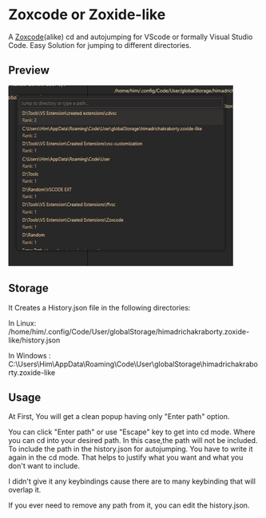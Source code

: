 # Zoxcode  or Zoxide-like

A [Zoxcode](https://marketplace.visualstudio.com/items?itemName=HimadriChakraborty.zoxide-like)(alike) cd and autojumping for VScode or formally Visual Studio Code. Easy Solution for jumping to different directories.

## Preview

![zoxcode](https://raw.githubusercontent.com/HimadriChakra12/Zoxcode/main/images/Code_Ipx5PQBpJo.png)

## Storage

It Creates a History.json file in the following directories:

In Linux: /home/him/.config/Code/User/globalStorage/himadrichakraborty.zoxide-like/history.json

In Windows : C:\Users\Him\AppData\Roaming\Code\User\globalStorage\himadrichakraborty.zoxide-like

## Usage

At First, You will get a clean popup having only "Enter path" option.

You can click "Enter path" or use "Escape" key to get into cd mode. Where you can cd into your desired path. In this case,the path will not be included. To include the path in the history.json for autojumping. You have to write it again in the cd mode.
That helps to justify what you want and what you don't want to include.

I didn't give it any keybindings cause there are to many keybinding that will overlap it.

If you ever need to remove any path from it, you can edit the history.json.
